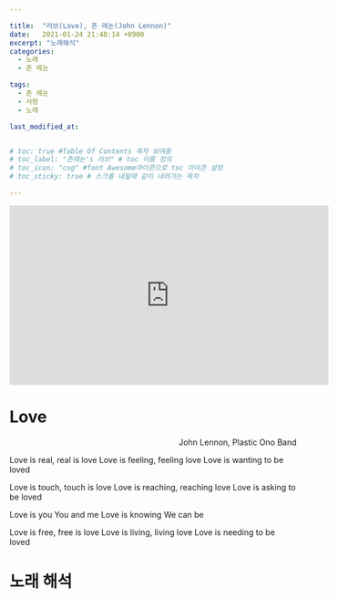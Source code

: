 ```yaml
---

title:  "러브(Love), 존 레논(John Lennon)"
date:   2021-01-24 21:48:14 +0900
excerpt: "노래해석"
categories:
  - 노래
  - 존 레논

tags:
  - 존 레논
  - 사랑
  - 노래

last_modified_at:


# toc: true #Table Of Contents 목차 보여줌
# toc_label: "존레논's 러브" # toc 이름 정의
# toc_icon: "cog" #font Awesome아이콘으로 toc 아이콘 설정
# toc_sticky: true # 스크롤 내릴때 같이 내려가는 목차

---
```


<!-- #존 레논, 러브 -->
<iframe width="560" height="315" src="https://www.youtube.com/embed/MUTz3LQEq1Q" frameborder="0" allow="accelerometer; autoplay; clipboard-write; encrypted-media; gyroscope; picture-in-picture" allowfullscreen></iframe>



# Love

<div style="text-align: right"> John Lennon, Plastic Ono Band </div>


Love is real, real is love
Love is feeling, feeling love
Love is wanting to be loved


Love is touch, touch is love
Love is reaching, reaching love
Love is asking to be loved


Love is you
You and me
Love is knowing
We can be


Love is free, free is love
Love is living, living love
Love is needing to be loved


# 노래 해석
